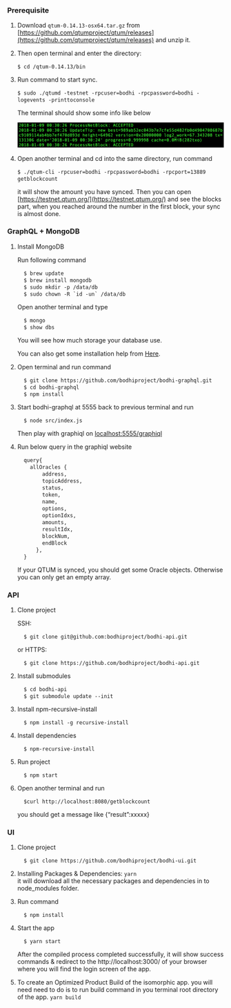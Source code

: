 


### Prerequisite

1. Download `qtum-0.14.13-osx64.tar.gz`  from [https://github.com/qtumproject/qtum/releases](https://github.com/qtumproject/qtum/releases) and unzip it.

2. Then open terminal and enter the directory:

      ``` 
      $ cd /qtum-0.14.13/bin
      ```

3. Run command to start sync.

      ``` 
      $ sudo ./qtumd -testnet -rpcuser=bodhi -rpcpassword=bodhi -logevents -printtoconsole
      ```

      The terminal should show some info like below

      **![img](img/sync_screenshot.png)**

4. Open another terminal and cd into the same directory, run command

      ``` 
      $ ./qtum-cli -rpcuser=bodhi -rpcpassword=bodhi -rpcport=13889 getblockcount 
      ```

      it will show the amount you have synced. Then you can open [https://testnet.qtum.org/](https://testnet.qtum.org/) and see the blocks part, when you reached around the number in the first block, your sync is almost done.

### GraphQL + MongoDB

1. Install MongoDB

      Run following command 

          
         $ brew update
         $ brew install mongodb
         $ sudo mkdir -p /data/db
         $ sudo chown -R `id -un` /data/db
      

      Open another terminal and type 

       
         $ mongo
         $ show dbs
      

      You will see how much storage your database use.

      You can also get some installation help from [Here](https://docs.mongodb.com/manual/administration/install-community/).                


2. Open terminal and run command

         $ git clone https://github.com/bodhiproject/bodhi-graphql.git
         $ cd bodhi-graphql
         $ npm install

3. Start bodhi-graphql at 5555 back to previous terminal and run
         
         $ node src/index.js

   Then play with graphiql on [localhost:5555/graphiql](localhost:5555/graphiql)

4. Run below query in the graphiql website

         query{
           allOracles {
               address,
               topicAddress,
               status,
               token,
               name,
               options,
               optionIdxs,
               amounts,
               resultIdx,
               blockNum,
               endBlock
             },
         }

      If your QTUM is synced, you should get some Oracle objects. Otherwise you can only get an empty array.


### API

1. Clone project

      SSH:

         $ git clone git@github.com:bodhiproject/bodhi-api.git

      or HTTPS:

         $ git clone https://github.com/bodhiproject/bodhi-api.git

2. Install submodules

         $ cd bodhi-api
         $ git submodule update --init

3. Install npm-recursive-install

         $ npm install -g recursive-install

4. Install dependencies

         $ npm-recursive-install

5. Run project

         $ npm start

6. Open another terminal and run 

         $curl http://localhost:8080/getblockcount

      you should get a message like {“result”:xxxxx}


### UI

1. Clone project

         $ git clone https://github.com/bodhiproject/bodhi-ui.git

2. Installing Packages & Dependencies: `yarn`   
   it will download all the necessary packages and dependencies in to node_modules folder.

3. Run command

         $ npm install

4. Start the app 

         $ yarn start

      After the compiled process completed successfully, it will show success commands & redirect to the http://localhost:3000/ of your browser where you will find the login screen of the  app.

5. To create an Optimized Product Build of the isomorphic app. you will need need to do is to run build command in you terminal root directory of the app. `yarn build`
